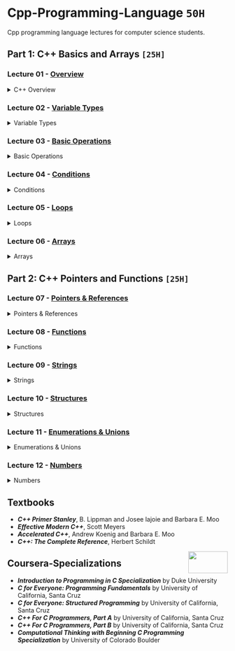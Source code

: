 # Cpp-Programming-Language `50H`
Cpp programming language lectures for computer science students.

## Part 1: C++ Basics and Arrays `[25H]`

### Lecture 01 - [Overview](https://github.com/cs-MohamedAyman/Cpp-Programming-Language/tree/master/Lecture%2001%20-%20Overview)
<details>
<summary>C++ Overview</summary>
<br>
<ul>
  <li>History of C++</li>
  <li>Interpreter vs. Compiler</li>
  <li>C++ Identifiers & Reserved Words</li>
  <li>Lines and Indentation</li>
  <li>Multi-Line Statements</li>
  <li>Quotation & Comments</li>
</ul>
</details>

### Lecture 02 - [Variable Types](https://github.com/cs-MohamedAyman/Cpp-Programming-Language/tree/master/Lecture%2002%20-%20Variable-Types)
<details>
<summary>Variable Types</summary>
<br>
<ul>
  <li>C++ Variables</li>
  <li>C++ Integers</li>
  <li>C++ Floats</li>
  <li>C++ Strings</li>
  <li>C++ Arrays</li>
  <li>Data Type Conversion</li>
</ul>
</details>

### Lecture 03 - [Basic Operations](https://github.com/cs-MohamedAyman/Cpp-Programming-Language/tree/master/Lecture%2003%20-%20Basic-Operations)
<details>
<summary>Basic Operations</summary>
<br>
<ul>
  <li>Arithmetic Operators</li>
  <li>Comparison Operators</li>
  <li>Bitwise Operators</li>
  <li>Assignment Operators</li>
  <li>Logical Operators</li>
  <li>Operators Precedence</li>
</ul>
</details>

### Lecture 04 - [Conditions](https://github.com/cs-MohamedAyman/Cpp-Programming-Language/tree/master/Lecture%2004%20-%20Conditions)
<details>
<summary>Conditions</summary>
<br>
<ul>
  <li>Decision making Definition</li>
  <li>IF Statement</li>
  <li>IF and ELSE Statements</li>
  <li>IF, ELSE IF and ELSE Statements</li>
  <li>Nested IF Statements</li>
  <li>Single Statement Suites</li>
  <li>Switch Statement</li>
</ul>
</details>

### Lecture 05 - [Loops](https://github.com/cs-MohamedAyman/Cpp-Programming-Language/tree/master/Lecture%2005%20-%20Loops)
<details>
<summary>Loops</summary>
<br>
<ul>
  <li>Loop Definition</li>
  <li>While Loop Statements</li>
  <li>Do While Loop Statements</li>
  <li>For Loop Statements</li>
  <li>Nested Loops</li>
  <li>Loop Control Statements</li>
</ul>
</details>

### Lecture 06 - [Arrays](https://github.com/cs-MohamedAyman/Cpp-Programming-Language/tree/master/Lecture%2006%20-%20Arrays)
<details>
<summary>Arrays</summary>
<br>
<ul>
  <li>Introduction to Array</li>
  <li>Declaring & Initializing Arrays</li>
  <li>Accessing Array Elements</li>
  <li>Multi-dimensional Arrays</li>
  <li>Dynamic Arrays</li>
</ul>
</details>

## Part 2: C++ Pointers and Functions `[25H]`

### Lecture 07 - [Pointers & References](https://github.com/cs-MohamedAyman/Cpp-Programming-Language/tree/master/Lecture%2007%20-%20Pointers%20%26%20References)
<details>
<summary>Pointers & References</summary>
<br>
<ul>
  <li>Introduction to Pointers</li>
  <li>Incrementing & Decrementing Pointers</li>
  <li>Pointer Comparisons</li>
  <li>Array of Pointers</li>
  <li>Pointer to a pointer</li>
  <li>Reference Variables</li>
</ul>
</details>

### Lecture 08 - [Functions](https://github.com/cs-MohamedAyman/Cpp-Programming-Language/tree/master/Lecture%2008%20-%20Functions)
<details>
<summary>Functions</summary>
<br>
<ul>
  <li>Function Definition</li>
  <li>Calling a Function</li>
  <li>Return Statement</li>
  <li>Passing by Reference & Value</li>
  <li>Function Arguments</li>
  <li>Anonymous Function</li>
  <li>Function Prototype</li>
  <li>Global & Local Variables</li>
</ul>
</details>

### Lecture 09 - [Strings](https://github.com/cs-MohamedAyman/Cpp-Programming-Language/tree/master/Lecture%2009%20-%20Strings)
<details>
<summary>Strings</summary>
<br>
<ul>
  <li>Introduction to String</li>
  <li>Basic String Operations</li>
  <li>Capacity Functions</li>
  <li>Element access Functions</li>
  <li>Modifiers Functions</li>
  <li>Iterator Functions</li>
  <li>Manipulating Functions</li>
</ul>
</details>

### Lecture 10 - [Structures](https://github.com/cs-MohamedAyman/Cpp-Programming-Language/tree/master/Lecture%2010%20-%20Structures)
<details>
<summary>Structures</summary>
<br>
<ul>
  <li>Introduction to Structures</li>
  <li>Constructor and Methods</li>
  <li>Accessing Struct Members</li>
  <li>Non-Static Members</li>
  <li>Nested Structs</li>
  <li>Pointer of Structure</li>
</ul>
</details>

### Lecture 11 - [Enumerations & Unions](https://github.com/cs-MohamedAyman/Cpp-Programming-Language/tree/master/Lecture%2011%20-%20Enumerations%20%26%20Unions)
<details>
<summary>Enumerations & Unions</summary>
<br>
<ul>
  <li>Introduction to Enums & Unions</li>
  <li>Macro & Typedef</li>
  <li>Structures vs Unions</li>
  <li>Pointer of Enums & Unions</li>
  <li>Applications of Enum & Union</li>
</ul>
</details>

### Lecture 12 - [Numbers](https://github.com/cs-MohamedAyman/Cpp-Programming-Language/tree/master/Lecture%2012%20-%20Numbers)
<details>
<summary>Numbers</summary>
<br>
<ul>
  <li>Numbers in C++</li>
  <li>Math Module</li>
  <li>Numeric Module</li>
  <li>Random Module</li>
  <li>Iterator Module</li>
</ul>
</details>

## Textbooks

* ***C++ Primer Stanley***, B. Lippman and Josee lajoie and Barbara E. Moo
* ***Effective Modern C++***, Scott Meyers
* ***Accelerated C++***, Andrew Koenig and Barbara E. Moo
* ***C++: The Complete Reference***, Herbert Schildt

<img align="right" width="90" height="50" src="https://github.com/cs-MohamedAyman/Coursera-Specializations/blob/master/organizations-logos/coursera.jpg">

## Coursera-Specializations

* ***Introduction to Programming in C Specialization*** by Duke University
* ***C for Everyone: Programming Fundamentals*** by University of California, Santa Cruz
* ***C for Everyone: Structured Programming*** by University of California, Santa Cruz
* ***C++ For C Programmers, Part A*** by University of California, Santa Cruz
* ***C++ For C Programmers, Part B*** by University of California, Santa Cruz
* ***Computational Thinking with Beginning C Programming Specialization*** by University of Colorado Boulder
